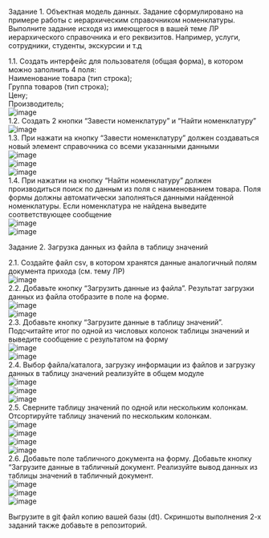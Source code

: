 Задание 1. Объектная модель данных. Задание сформулировано на примере работы с иерархическим справочником номенклатуры. Выполните задание исходя из имеющегося в вашей теме ЛР иерархического справочника и его реквизитов. Например, услуги, сотрудники, студенты, экскурсии и т.д  
  
1.1. Создать интерфейс для пользователя (общая форма), в котором можно заполнить 4 поля:  
Наименование товара (тип строка);  
Группа товаров (тип строка);  
Цену;   
Производитель;  
![image](https://user-images.githubusercontent.com/107550671/209289975-2c69251a-1714-41cc-8579-5cbef1fbfe3c.png)  
1.2. Создать 2 кнопки “Завести номенклатуру” и “Найти номенклатуру”  
![image](https://user-images.githubusercontent.com/107550671/209290008-17c84cac-dba5-4323-be71-ea4136060201.png)  
1.3. При нажати на кнопку “Завести номенклатуру” должен создаваться новый элемент справочника со всеми указанными данными  
![image](https://user-images.githubusercontent.com/107550671/209291175-305da246-9fbc-417e-8292-a61e1dd67a87.png)  
![image](https://user-images.githubusercontent.com/107550671/209291207-b3acd9fc-508f-472e-9d36-77523d53d6ee.png)  
![image](https://user-images.githubusercontent.com/107550671/209291292-7a65d83c-f342-4af9-8344-1f0176dc2fdf.png)  
1.4. При нажатии на кнопку “Найти номенклатуру” должен производиться поиск по данным из поля с наименованием товара. Поля формы должны автоматически заполняться данными найденной номенклатуры. Если номенклатура не найдена выведите соответствующее сообщение  
![image](https://user-images.githubusercontent.com/107550671/209291426-4a1de038-b583-42a7-8626-84fe51534f1c.png)  
![image](https://user-images.githubusercontent.com/107550671/209291465-7e3edcce-9638-40e6-8953-e4119c6a747c.png)  
  


Задание 2. Загрузка данных из файла в таблицу значений  

2.1. Создайте файл csv, в котором хранятся данные аналогичный полям документа прихода (см. тему ЛР)  
![image](https://user-images.githubusercontent.com/107550671/209293210-a0c8fcc3-a757-47ef-af93-4cd336481456.png)  
2.2. Добавьте кнопку “Загрузить данные из файла”. Результат загрузки данных из файла отобразите в поле на форме.  
![image](https://user-images.githubusercontent.com/107550671/209293410-defa8e7f-cd12-44d0-a43e-69f8c33933f4.png)  
![image](https://user-images.githubusercontent.com/107550671/209293489-e4c5ffd5-3129-490a-8361-25b21789a150.png)  
2.3. Добавьте кнопку “Загрузите данные в таблицу значений”. Подсчитайте итог по одной из числовых колонок таблицы значений и выведите сообщение с результатом на форму  
![image](https://user-images.githubusercontent.com/107550671/209293825-4b9a7e71-c490-46d7-9f96-0fcc4bf8c664.png)  
![image](https://user-images.githubusercontent.com/107550671/209293958-6ecaa38f-a1d6-4c18-9a2e-5a7ae679a64f.png)  
2.4. Выбор файла/каталога, загрузку информации из файлов и загрузку данных в таблицу значений реализуйте в общем модуле  
![image](https://user-images.githubusercontent.com/107550671/209294049-aedbbc23-bf6d-45ce-9b2f-1745509aca74.png)  
![image](https://user-images.githubusercontent.com/107550671/209294088-27b8fabb-0af4-4be4-afde-e2a1310e2328.png)  
![image](https://user-images.githubusercontent.com/107550671/209294187-1f47c9ba-89b9-4c12-a76a-8659ec186a21.png)  
2.5. Сверните таблицу значений по одной или нескольким колонкам. Отсортируйте таблицу значений по нескольким колонкам.  
![image](https://user-images.githubusercontent.com/107550671/209294507-e21de6ba-e560-4edb-808e-cc84a112ddd7.png)  
![image](https://user-images.githubusercontent.com/107550671/209294556-683571f8-c89d-443d-8ce3-6d1059659cc9.png)  
![image](https://user-images.githubusercontent.com/107550671/209294639-d6cce040-837b-47fb-86be-1adf8a53cdda.png)  
![image](https://user-images.githubusercontent.com/107550671/209294673-f3561037-4eb9-4e4d-92e7-93009298a039.png)  
2.6. Добавьте поле табличного документа на форму. Добавьте кнопку “Загрузите данные в табличный документ. Реализуйте вывод данных из таблицы значений в табличный документ.  
![image](https://user-images.githubusercontent.com/107550671/209294343-c5257c3e-4fe2-4f38-94f6-4ec4d530c02f.png)  
![image](https://user-images.githubusercontent.com/107550671/209294415-29c6da9f-c59b-4ec3-911e-6683319452be.png)  
![image](https://user-images.githubusercontent.com/107550671/209294450-afffa2e3-5bec-4f7a-91c6-09243b157cf5.png)  
  
Выгрузите в git файл копию вашей базы (dt). Скриншоты выполнения 2-х заданий также добавьте в репозиторий.  

